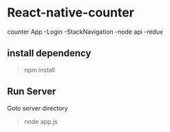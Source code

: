 # React-native-counter



counter App
  -Login 
  -StackNavigation
  -node api 
  -redux

## install dependency

> npm install

## Run Server
Goto server directory

> node app.js
